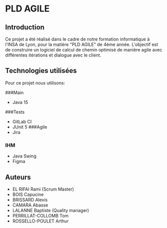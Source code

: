 # PLD AGILE


## Introduction

Ce projet a été réalisé dans le cadre de notre formation informatique à l'INSA de Lyon, pour la matière "PLD AGILE" de 4ème année. L'objectif est de construire un logiciel de calcul de chemin optimisé de manière agile avec différentes itérations et dialogue avec le client.
## Technologies utilisées

Pour ce projet nous utilisons:

###Main
* Java 15


###Tests
* GitLab CI
* JUnit 5 
###Agile
* Jira
### IHM
* Java Swing
* Figma


## Auteurs

* EL RIFAI Rami (Scrum Master)
* BOIS Capucine
* BRISSARD Alexis
* CAMARA Abasse
* LALANNE Baptiste (Quality manager)
* PERRILLAT-COLLOMB Tom
* ROSSELLO-POULET Arthur